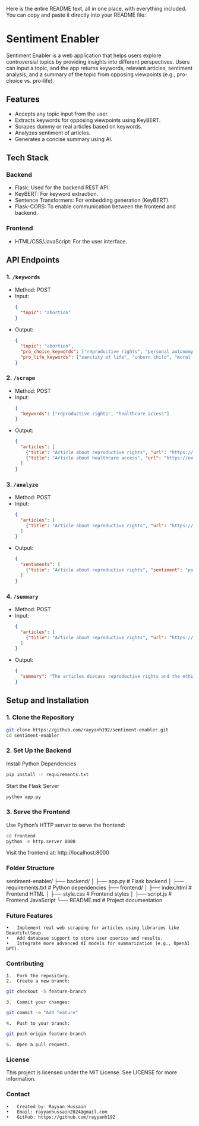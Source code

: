 Here is the entire README text, all in one place, with everything included. You can copy and paste it directly into your README file:

# Sentiment Enabler

Sentiment Enabler is a web application that helps users explore controversial topics by providing insights into different perspectives. Users can input a topic, and the app returns keywords, relevant articles, sentiment analysis, and a summary of the topic from opposing viewpoints (e.g., pro-choice vs. pro-life).

## Features
- Accepts any topic input from the user.
- Extracts keywords for opposing viewpoints using KeyBERT.
- Scrapes dummy or real articles based on keywords.
- Analyzes sentiment of articles.
- Generates a concise summary using AI.

## Tech Stack

### Backend
- Flask: Used for the backend REST API.
- KeyBERT: For keyword extraction.
- Sentence Transformers: For embedding generation (KeyBERT).
- Flask-CORS: To enable communication between the frontend and backend.

### Frontend
- HTML/CSS/JavaScript: For the user interface.

## API Endpoints

### 1. `/keywords`
- Method: POST
- Input:
    ```json
    {
      "topic": "abortion"
    }
    ```
- Output:
    ```json
    {
      "topic": "abortion",
      "pro_choice_keywords": ["reproductive rights", "personal autonomy", "healthcare access"],
      "pro_life_keywords": ["sanctity of life", "unborn child", "moral responsibility"]
    }
    ```

### 2. `/scrape`
- Method: POST
- Input:
    ```json
    {
      "keywords": ["reproductive rights", "healthcare access"]
    }
    ```
- Output:
    ```json
    {
      "articles": [
        {"title": "Article about reproductive rights", "url": "https://example.com/article1"},
        {"title": "Article about healthcare access", "url": "https://example.com/article2"}
      ]
    }
    ```

### 3. `/analyze`
- Method: POST
- Input:
    ```json
    {
      "articles": [
        {"title": "Article about reproductive rights", "url": "https://example.com/article1"}
      ]
    }
    ```
- Output:
    ```json
    {
      "sentiments": [
        {"title": "Article about reproductive rights", "sentiment": "positive"}
      ]
    }
    ```

### 4. `/summary`
- Method: POST
- Input:
    ```json
    {
      "articles": [
        {"title": "Article about reproductive rights", "url": "https://example.com/article1"}
      ]
    }
    ```
- Output:
    ```json
    {
      "summary": "The articles discuss reproductive rights and the ethical considerations involved."
    }
    ```

## Setup and Installation

### 1. Clone the Repository
```bash
git clone https://github.com/rayyanh192/sentiment-enabler.git
cd sentiment-enabler
```
### 2. Set Up the Backend

Install Python Dependencies
```bash
pip install -r requirements.txt
```
Start the Flask Server
```bash
python app.py
```
### 3. Serve the Frontend

Use Python’s HTTP server to serve the frontend:
```bash
cd frontend
python -m http.server 8000
```
Visit the frontend at: http://localhost:8000

### Folder Structure

sentiment-enabler/
├── backend/
│   ├── app.py                # Flask backend
│   ├── requirements.txt      # Python dependencies
├── frontend/
│   ├── index.html            # Frontend HTML
│   ├── style.css             # Frontend styles
│   ├── script.js             # Frontend JavaScript
└── README.md                 # Project documentation

### Future Features
	•	Implement real web scraping for articles using libraries like BeautifulSoup.
	•	Add database support to store user queries and results.
	•	Integrate more advanced AI models for summarization (e.g., OpenAI GPT).

### Contributing
	1.	Fork the repository.
	2.	Create a new branch:
```bash
git checkout -b feature-branch
```

	3.	Commit your changes:
```bash
git commit -m "Add feature"
```

	4.	Push to your branch:
```bash
git push origin feature-branch
```

	5.	Open a pull request.

### License

This project is licensed under the MIT License. See LICENSE for more information.

### Contact
	•	Created by: Rayyan Hussain
	•	Email: rayyanhussain2024@gmail.com
	•	GitHub: https://github.com/rayyanh192